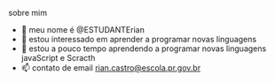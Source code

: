 sobre mim


- 👋 meu nome é @ESTUDANTErian
- 👀 estou interessado em aprender a programar novas linguagens
- 🌱 estou a pouco tempo aprendendo a programar novas linguagens javaScript e Scracth
- 📫 contato de email  rian.castro@escola.pr.gov.br
